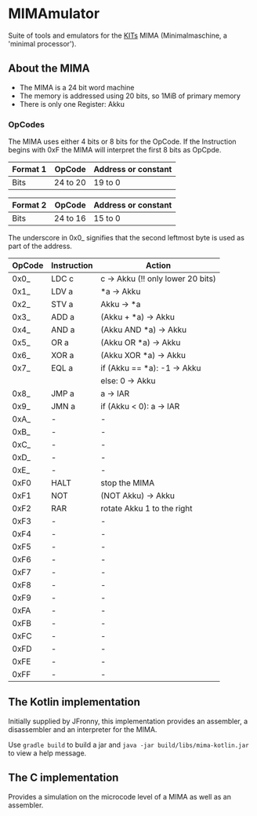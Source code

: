 # MIMAmulator

Suite of tools and emulators for the [KITs](https://kit.edu) MIMA (Minimalmaschine, a 'minimal processor').

## About the MIMA
- The MIMA is a 24 bit word machine
- The memory is addressed using 20 bits, so 1MiB of primary memory
- There is only one Register: Akku

### OpCodes
The MIMA uses either 4 bits or 8 bits for the OpCode. If the Instruction begins with 0xF the MIMA will interpret the first 8 bits as OpCpde.

| Format 1 |   OpCode | Address or constant |
|----------|---------:|---------------------|
| Bits     | 24 to 20 | 19 to 0             |

| Format 2 |   OpCode | Address or constant |
|----------|---------:|---------------------|
| Bits     | 24 to 16 | 15 to 0             |

The underscore in 0x0_ signifies that the second leftmost byte is used as part of the address.

| OpCode | Instruction | Action                           |
|--------|-------------|----------------------------------|
| 0x0_   | LDC c       | c → Akku (!! only lower 20 bits) |
| 0x1_   | LDV a       | *a → Akku                        |
| 0x2_   | STV a       | Akku → *a                        |
| 0x3_   | ADD a       | (Akku + *a) → Akku               |
| 0x4_   | AND a       | (Akku AND *a) → Akku             |
| 0x5_   | OR a        | (Akku OR *a) → Akku              |
| 0x6_   | XOR a       | (Akku XOR *a) → Akku             |
| 0x7_   | EQL a       | if (Akku == *a): -1 → Akku       |
|        |             | else: 0 → Akku                   |
| 0x8_   | JMP a       | a → IAR                          |
| 0x9_   | JMN a       | if (Akku < 0): a → IAR           |
| 0xA_   | -           | -                                |
| 0xB_   | -           | -                                |
| 0xC_   | -           | -                                |
| 0xD_   | -           | -                                |
| 0xE_   | -           | -                                |
| 0xF0   | HALT        | stop the MIMA                    |
| 0xF1   | NOT         | (NOT Akku) → Akku                |
| 0xF2   | RAR         | rotate Akku 1 to the right       |
| 0xF3   | -           | -                                |
| 0xF4   | -           | -                                |
| 0xF5   | -           | -                                |
| 0xF6   | -           | -                                |
| 0xF7   | -           | -                                |
| 0xF8   | -           | -                                |
| 0xF9   | -           | -                                |
| 0xFA   | -           | -                                |
| 0xFB   | -           | -                                |
| 0xFC   | -           | -                                |
| 0xFD   | -           | -                                |
| 0xFE   | -           | -                                |
| 0xFF   | -           | -                                |

## The Kotlin implementation
Initially supplied by JFronny, this implementation provides an assembler, a disassembler and an interpreter for the MIMA.

Use `gradle build` to build a jar and `java -jar build/libs/mima-kotlin.jar` to view a help message.

## The C implementation
Provides a simulation on the microcode level of a MIMA as well as an assembler.